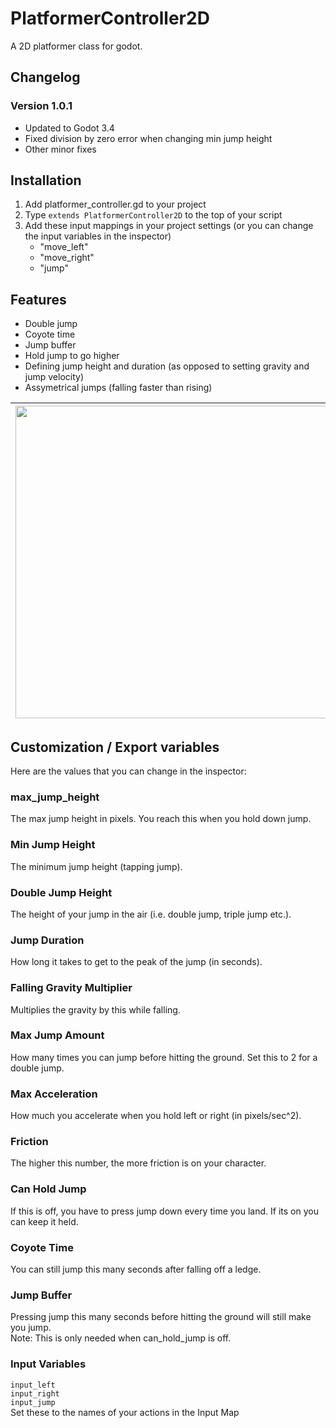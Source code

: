 # PlatformerController2D

A 2D platformer class for godot.

## Changelog
### Version 1.0.1
- Updated to Godot 3.4
- Fixed division by zero error when changing min jump height
- Other minor fixes

## Installation

1. Add platformer_controller.gd to your project
2. Type `extends PlatformerController2D` to the top of your script
3. Add these input mappings in your project settings (or you can change the input variables in the inspector)
    - "move_left"
    - "move_right"
    - "jump"


## Features
- Double jump
- Coyote time
- Jump buffer
- Hold jump to go higher
- Defining jump height and duration (as opposed to setting gravity and jump velocity)
- Assymetrical jumps (falling faster than rising)

<img src="https://github.com/Ev01/PlatformerController2D/raw/assets/jumping.GIF" width="500">| <img src="https://github.com/Ev01/PlatformerController2D/raw/assets/jump_duration.GIF" width="500"> | <img src="https://github.com/Ev01/PlatformerController2D/raw/assets/jump_height.GIF" width="500">
--|--|--



## Customization / Export variables
Here are the values that you can change in the inspector:

### max_jump_height
The max jump height in pixels. You reach this when you hold down jump.

### Min Jump Height
The minimum jump height (tapping jump).

### Double Jump Height
The height of your jump in the air (i.e. double jump, triple jump etc.).

### Jump Duration
How long it takes to get to the peak of the jump (in seconds).

### Falling Gravity Multiplier
Multiplies the gravity by this while falling.

### Max Jump Amount
How many times you can jump before hitting the ground. Set this to 2 for a double jump.

### Max Acceleration
How much you accelerate when you hold left or right (in pixels/sec^2).

### Friction
The higher this number, the more friction is on your character.

### Can Hold Jump
If this is off, you have to press jump down every time you land. If its on you can keep it held.

### Coyote Time
You can still jump this many seconds after falling off a ledge.

### Jump Buffer
Pressing jump this many seconds before hitting the ground will still make you jump.\
Note: This is only needed when can_hold_jump is off.

### Input Variables
`input_left`\
`input_right`\
`input_jump`\
 Set these to the names of your actions in the Input Map
